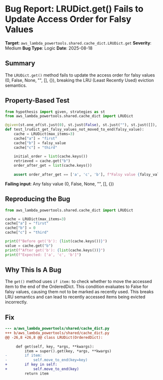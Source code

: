 # Bug Report: LRUDict.get() Fails to Update Access Order for Falsy Values

**Target**: `aws_lambda_powertools.shared.cache_dict.LRUDict.get`
**Severity**: Medium
**Bug Type**: Logic
**Date**: 2025-08-18

## Summary

The `LRUDict.get()` method fails to update the access order for falsy values (0, False, None, "", [], {}), breaking the LRU (Least Recently Used) eviction semantics.

## Property-Based Test

```python
from hypothesis import given, strategies as st
from aws_lambda_powertools.shared.cache_dict import LRUDict

@given(st.one_of(st.just(0), st.just(False), st.just(""), st.just([]), st.just({}), st.just(None)))
def test_lrudict_get_falsy_values_not_moved_to_end(falsy_value):
    cache = LRUDict(max_items=3)
    cache["a"] = "first"
    cache["b"] = falsy_value
    cache["c"] = "third"
    
    initial_order = list(cache.keys())
    retrieved = cache.get("b")
    order_after_get = list(cache.keys())
    
    assert order_after_get == ['a', 'c', 'b'], f"Falsy value {falsy_value!r} not moved to end"
```

**Failing input**: Any falsy value (0, False, None, "", [], {})

## Reproducing the Bug

```python
from aws_lambda_powertools.shared.cache_dict import LRUDict

cache = LRUDict(max_items=3)
cache["a"] = "first"
cache["b"] = 0
cache["c"] = "third"

print(f"Before get('b'): {list(cache.keys())}")
value = cache.get("b")
print(f"After get('b'): {list(cache.keys())}")
print(f"Expected: ['a', 'c', 'b']")
```

## Why This Is A Bug

The `get()` method uses `if item:` to check whether to move the accessed item to the end of the OrderedDict. This condition evaluates to False for falsy values, causing them not to be marked as recently used. This breaks LRU semantics and can lead to recently accessed items being evicted incorrectly.

## Fix

```diff
--- a/aws_lambda_powertools/shared/cache_dict.py
+++ b/aws_lambda_powertools/shared/cache_dict.py
@@ -26,8 +26,8 @@ class LRUDict(OrderedDict):
 
     def get(self, key, *args, **kwargs):
         item = super().get(key, *args, **kwargs)
-        if item:
-            self.move_to_end(key=key)
+        if key in self:
+            self.move_to_end(key)
         return item
```